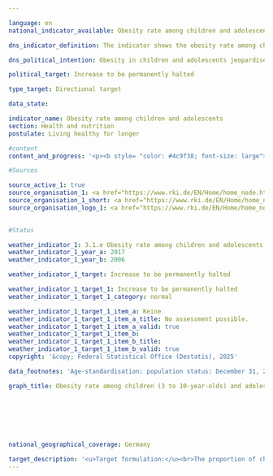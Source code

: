 ```yaml
---

language: en        
national_indicator_available: Obesity rate among children and adolescents        

dns_indicator_definition: The indicator shows the obesity rate among children (3&nbsp;to 10-year-olds) and adolescents (11&nbsp;to 17-year-olds) as a proportion of all people in the same age group. For children and adolescents, age and gender are used to define overweight and obesity in order to compare the BMI values (body mass index) with a defined reference population. The Kromeyer-Hauschild percentile reference values recommended by the Working Group on Obesity in Children and Adolescents (AGA) are used as a benchmark. If the BMI value is above the 90th age- and gender-specific percentile of the reference population (>P90), that is, in the range of the 10% of the reference group with the highest BMI values, children and adolescents are overweight. If the BMI value is above the 97th percentile of the reference population (that is, as high as the 3% of children or adolescents with the highest BMI values), this is obesity (>P97).        

dns_political_intention: Obesity in children and adolescents jeopardises normal age-related development. Exclusion and social withdrawal are the consequences and also lead to both health and social problems. The majority of children and adolescents who are already obese also suffer from obesity in adulthood.        

political_target: Increase to be permanently halted        

type_target: Directional target        

data_state:         

indicator_name: Obesity rate among children and adolescents        
section: Health and nutrition        
postulate: Living healthy for longer        

#content         
content_and_progress: '<p><b style= "color: #4c9f38; font-size: large">3.1.e Obesity rate among children and adolescents</b><br><br>The Body Mass Index (BMI) serves as a reference value for assessing overweight and, in particular, obesity. It is calculated as the ratio of body weight to the square of body height (in units of kg/m²), but does not take into account the individual composition of body mass. Since the ratio of height to weight continuously changes during childhood and adolescence, there are no uniform cut-off values for classifying overweight and obesity across all age groups. Therefore, age- and sex-specific BMI percentile curves are used, which represent the distribution of BMI within a reference population. This allows the BMI values of children and adolescents to be classified relative to boys or girls of the same age. In Germany, obesity is defined according to the reference system by Kromeyer-Hauschild et al. These underlying reference values are based on surveys of height and weight conducted between 1985&nbsp;and 1998&nbsp;in various regions of Germany using different methods. A BMI above the 97th percentile (>P97) is defined as obesity. For example, children aged 3&nbsp;to under 4&nbsp;years with a BMI of 18.8&nbsp;kg/m² are classified as obese.<br><br>The data basis for this indicator comes from the Robert Koch Institute (RKI). The first nationwide representative health survey of children and adolescents in Germany (KiGGS) was conducted between 2003&nbsp;and 2006. Comparable data are available from the second survey wave (KiGGS Wave 2) covering the period from 2014&nbsp;to 2017. To enable comparisons over time&nbsp;–&nbsp;independent of demographic changes&nbsp;–&nbsp;the results were standardised to the population level as of 31&nbsp;December 2015. Between 2014&nbsp;and 2017, 3.9% of children aged 3&nbsp;to 10&nbsp;and 8.0% of those aged 11&nbsp;to 17&nbsp;were classified as obese. In the younger age group, no sex-specific differences were observed. Among 11- to 17-year-olds, 7.2% of girls and 8.7% of boys were obese.<br><br>By comparison, between 2003&nbsp;and 2006, the prevalence of obesity among children aged 3&nbsp;to 10&nbsp;was 5.2%, and among those aged 11&nbsp;to 17, 8.3%. During this period, no sex differences were observed in the younger group. In the older group, 8.2% of girls and 8.4% of boys were obese. Overall, the 3- to 10-year-olds showed a decline in obesity prevalence compared to the first survey period, while only minor changes were observed among 11- to 17-year-olds.<br><br>Key influencing factors for the development of overweight and obesity are dietary and physical activity behaviours. These vary markedly depending on socioeconomic status (SES). The results of KiGGS Wave 2&nbsp;confirm that children and adolescents aged 3&nbsp;to 17&nbsp;with low SES are more likely to have unhealthy diets and engage less frequently in sports than their peers from socially better-off families. The risk of overweight and obesity among children and adolescents with low SES is approximately three to four times higher than among their peers with high SES. Both groups each account for about 20% of the study population.</p>'                

#Sources        

source_active_1: true
source_organisation_1: <a href="https://www.rki.de/EN/Home/home_node.html" target="_blank" onclick="return confirm_alert('the Robert Koch-Institute', 'En')">Robert Koch-Institute</a>
source_organisation_1_short: <a href="https://www.rki.de/EN/Home/home_node.html" target="_blank" onclick="return confirm_alert('the Robert Koch-Institute', 'En')">Robert Koch-Institute</a>
source_organisation_logo_1: <a href="https://www.rki.de/EN/Home/home_node.html" target="_blank" onclick="return confirm_alert('the Robert Koch-Institute', 'En')"><img src="https://dns-indikatoren.de/public/OrgImgEn/rki.png" alt="Robert Koch-Institute" title=" Click here to visit the homepage of the organizationRobert Koch-Institute" style="height:60px; width:148px; border:transparent"/></a>
        

#Status        

weather_indicator_1: 3.1.e Obesity rate among children and adolescents
weather_indicator_1_year_a: 2017
weather_indicator_1_year_b: 2006

weather_indicator_1_target: Increase to be permanently halted

weather_indicator_1_target_1: Increase to be permanently halted
weather_indicator_1_target_1_category: normal

weather_indicator_1_target_1_item_a: Keine
weather_indicator_1_target_1_item_a_title: No assessment possible.
weather_indicator_1_target_1_item_a_valid: true
weather_indicator_1_target_1_item_b: 
weather_indicator_1_target_1_item_b_title: 
weather_indicator_1_target_1_item_b_valid: true        
copyright: '&copy; Federal Statistical Office (Destatis), 2025'        

data_footnotes: 'Age-standardisation: population status: December 31, 2015.<br>• The data is based on a special evaluation and is not publicly available.<br>• The next data update (time period 2023/2024) is planned for 2025.'        

graph_title: Obesity rate among children (3 to 10-year-olds) and adolescents (11 to 17-year-olds)        

        

        

                

national_geographical_coverage: Germany        

target_description: '<u>Target formulation:</u><br>The proportion of children and adolescents with obesity should decrease or remain constant.<br><br><u>Assessment:</u><br>• An assessment of indicator 3.1.e is not possible. Too few data points.<br><br>'        
---
```


